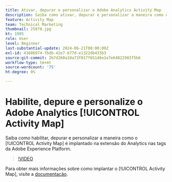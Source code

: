 ```yaml
---
title: Ativar, depurar e personalizar o Adobe Analytics Activity Map
description: Saiba como ativar, depurar e personalizar a maneira como o Activity Map é implantado na extensão do Analytics em tags do Adobe Experience Platform.
feature: Activity Map
team: Technical Marketing
thumbnail: 25878.jpg
kt: 1995
role: User
level: Beginner
last-substantial-update: 2024-06-21T00:00:00Z
exl-id: 4160b974-fbdb-42e7-b77d-e1322db433b3
source-git-commit: 2b7d260a10a73f017f65146e1e7e64822983f5b6
workflow-type: tm+mt
source-wordcount: '75'
ht-degree: 0%

---
```


# Habilite, depure e personalize o Adobe Analytics [!UICONTROL Activity Map]

Saiba como habilitar, depurar e personalizar a maneira como o [!UICONTROL Activity Map] é implantado na extensão do Analytics nas tags da Adobe Experience Platform.

>[!VIDEO](https://video.tv.adobe.com/v/25878?quality=12&learn=on)

Para obter mais informações sobre como implantar o [!UICONTROL Activity Map], visite a [documentação](https://experienceleague.adobe.com/en/docs/analytics/analyze/activity-map/getting-started/activitymap-enable).
